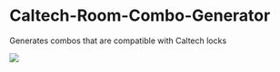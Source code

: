 Caltech-Room-Combo-Generator
============================

Generates combos that are compatible with Caltech locks

![](https://github.com/JadenGeller/JGLayoutDotSyntax/blob/master/lock.jpeg?raw=true)   
